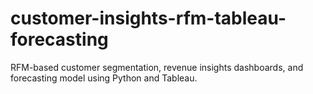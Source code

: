 # customer-insights-rfm-tableau-forecasting
RFM-based customer segmentation, revenue insights dashboards, and forecasting model using Python and Tableau.
